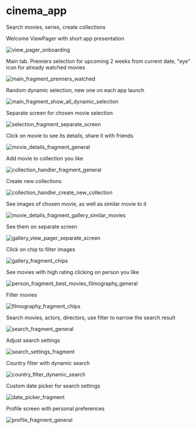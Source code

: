 # cinema_app
Search movies, series, create collections

Welcome ViewPager with short app presentation

![view_pager_onboarding](https://user-images.githubusercontent.com/118269028/216302754-19adeaac-4429-4deb-b9a4-16e4718ca9e8.jpg)

Main tab. Premiers selection for upcoming 2 weeks from current date, "eye" icon for already watched movies

![main_fragment_premiers_watched](https://user-images.githubusercontent.com/118269028/216302852-5f075441-7080-4ab1-b210-b7d3a07e54aa.jpg)

Random dynamic selection, new one on each app launch

![main_fragment_show_all_dynamic_selection](https://user-images.githubusercontent.com/118269028/216302916-91ec3c55-9602-4a39-9169-5366039bc4f3.jpg)

Separate screen for chosen movie selection

![selection_fragment_separate_screen](https://user-images.githubusercontent.com/118269028/216303515-ba0f5350-65e5-41cb-8595-d35928122807.jpg)

Click on movie to see its details, share it with friends

![movie_details_fragment_general](https://user-images.githubusercontent.com/118269028/216303001-e830dd79-74fd-45df-bb86-846ba0602049.jpg)

Add movie to collection you like

![collection_handler_fragment_general](https://user-images.githubusercontent.com/118269028/216303638-ceb7c17d-9987-4fc1-950a-26121ec309a9.jpg)

Create new collections

![collection_handler_create_new_collection](https://user-images.githubusercontent.com/118269028/216303658-36fa6575-655c-49d1-bd2d-c58ec4950cd7.jpg)

See images of chosen movie, as well as similar movie to it

![movie_details_fragment_gallery_similar_movies](https://user-images.githubusercontent.com/118269028/216303105-fe804edc-66d8-4f4c-9138-b4bb552aadc7.jpg)

See them on separate screen

![gallery_view_pager_separate_screen](https://user-images.githubusercontent.com/118269028/216303329-415afdd4-9676-4391-854a-c9cdc2912ae3.jpg)

Click on chip to filter images

![gallery_fragment_chips](https://user-images.githubusercontent.com/118269028/216303355-c52cace5-5a77-4b3f-85b0-bb442c4922c8.jpg)

See movies with high rating clicking on person you like

![person_fragment_best_movies_filmography_general](https://user-images.githubusercontent.com/118269028/216303387-4d72f92c-f18c-41bf-a0f3-42e7735d2eee.jpg)

Filter movies

![filmography_fragment_chips](https://user-images.githubusercontent.com/118269028/216303413-0a664476-fceb-4f57-92cb-53b85660f688.jpg)

Search movies, actors, directors, use filter to narrow the search result

![search_fragment_general](https://user-images.githubusercontent.com/118269028/216303800-4ae67313-4b97-4726-a0cb-96c5c10fdbe7.jpg)

Adjust search settings

![search_settings_fragment](https://user-images.githubusercontent.com/118269028/216303854-bfde49d3-98f7-463a-8098-857f744b44b1.jpg)

Country filter with dynamic search

![country_filter_dynamic_search](https://user-images.githubusercontent.com/118269028/216303915-59ee908a-4a74-43b9-bdf6-3a2a50e0503c.jpg)


Custom date picker for search settings

![date_picker_fragment](https://user-images.githubusercontent.com/118269028/216303967-4b6c4a04-343a-40f5-b51d-5c6ef25d78bd.jpg)

Profile screen with personal preferences

![profile_fragment_general](https://user-images.githubusercontent.com/118269028/216304193-17c9ee21-9f40-490c-aad6-478b9186f1c3.jpg)
